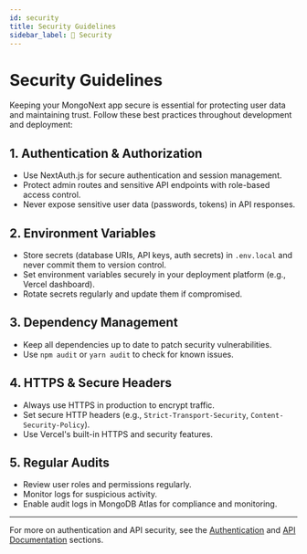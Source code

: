 ```yaml
---
id: security
title: Security Guidelines
sidebar_label: 🔐 Security
---
```


# Security Guidelines

Keeping your MongoNext app secure is essential for protecting user data and maintaining trust. Follow these best practices throughout development and deployment:

## 1. Authentication & Authorization
- Use NextAuth.js for secure authentication and session management.
- Protect admin routes and sensitive API endpoints with role-based access control.
- Never expose sensitive user data (passwords, tokens) in API responses.

## 2. Environment Variables
- Store secrets (database URIs, API keys, auth secrets) in `.env.local` and never commit them to version control.
- Set environment variables securely in your deployment platform (e.g., Vercel dashboard).
- Rotate secrets regularly and update them if compromised.

## 3. Dependency Management
- Keep all dependencies up to date to patch security vulnerabilities.
- Use `npm audit` or `yarn audit` to check for known issues.

## 4. HTTPS & Secure Headers
- Always use HTTPS in production to encrypt traffic.
- Set secure HTTP headers (e.g., `Strict-Transport-Security`, `Content-Security-Policy`).
- Use Vercel's built-in HTTPS and security features.

## 5. Regular Audits
- Review user roles and permissions regularly.
- Monitor logs for suspicious activity.
- Enable audit logs in MongoDB Atlas for compliance and monitoring.

---

For more on authentication and API security, see the [Authentication](../authentication/security-best-practices.md) and [API Documentation](../api/general.md) sections. 